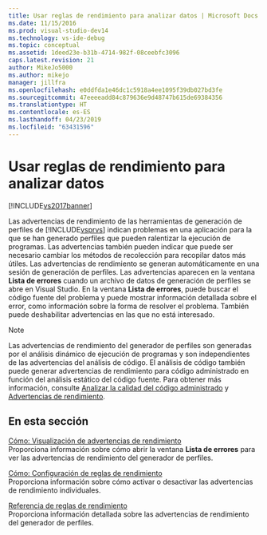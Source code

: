 ```yaml
---
title: Usar reglas de rendimiento para analizar datos | Microsoft Docs
ms.date: 11/15/2016
ms.prod: visual-studio-dev14
ms.technology: vs-ide-debug
ms.topic: conceptual
ms.assetid: 1deed23e-b31b-4714-982f-08ceebfc3096
caps.latest.revision: 21
author: MikeJo5000
ms.author: mikejo
manager: jillfra
ms.openlocfilehash: e0ddfda1e46dc1c5918a4ee1095f39db027bd3fe
ms.sourcegitcommit: 47eeeeadd84c879636e9d48747b615de69384356
ms.translationtype: HT
ms.contentlocale: es-ES
ms.lasthandoff: 04/23/2019
ms.locfileid: "63431596"
---
```

# <a name="using-performance-rules-to-analyze-data"></a>Usar reglas de rendimiento para analizar datos
[!INCLUDE[vs2017banner](../includes/vs2017banner.md)]

Las advertencias de rendimiento de las herramientas de generación de perfiles de [!INCLUDE[vsprvs](../includes/vsprvs-md.md)] indican problemas en una aplicación para la que se han generado perfiles que pueden ralentizar la ejecución de programas. Las advertencias también pueden indicar que puede ser necesario cambiar los métodos de recolección para recopilar datos más útiles. Las advertencias de rendimiento se generan automáticamente en una sesión de generación de perfiles. Las advertencias aparecen en la ventana **Lista de errores** cuando un archivo de datos de generación de perfiles se abre en Visual Studio. En la ventana **Lista de errores**, puede buscar el código fuente del problema y puede mostrar información detallada sobre el error, como información sobre la forma de resolver el problema. También puede deshabilitar advertencias en las que no está interesado.  
  
> [!NOTE]
> Las advertencias de rendimiento del generador de perfiles son generadas por el análisis dinámico de ejecución de programas y son independientes de las advertencias del análisis de código. El análisis de código también puede generar advertencias de rendimiento para código administrado en función del análisis estático del código fuente. Para obtener más información, consulte [Analizar la calidad del código administrado](../code-quality/analyzing-managed-code-quality-by-using-code-analysis.md) y [Advertencias de rendimiento](../code-quality/performance-warnings.md).  
  
## <a name="in-this-section"></a>En esta sección  
 [Cómo: Visualización de advertencias de rendimiento](../profiling/how-to-view-performance-warnings.md)  
 Proporciona información sobre cómo abrir la ventana **Lista de errores** para ver las advertencias de rendimiento del generador de perfiles.  
  
 [Cómo: Configuración de reglas de rendimiento](../profiling/how-to-configure-performance-rules.md)  
 Proporciona información sobre cómo activar o desactivar las advertencias de rendimiento individuales.  
  
 [Referencia de reglas de rendimiento](../profiling/performance-rules-reference.md)  
 Proporciona información detallada sobre las advertencias de rendimiento del generador de perfiles.

